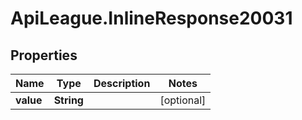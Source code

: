 # ApiLeague.InlineResponse20031

## Properties

Name | Type | Description | Notes
------------ | ------------- | ------------- | -------------
**value** | **String** |  | [optional] 


